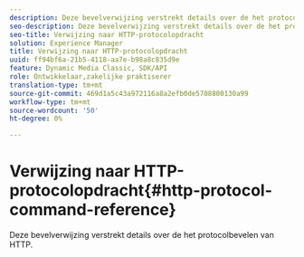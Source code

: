 ```yaml
---
description: Deze bevelverwijzing verstrekt details over de het protocolbevelen van HTTP.
seo-description: Deze bevelverwijzing verstrekt details over de het protocolbevelen van HTTP.
seo-title: Verwijzing naar HTTP-protocolopdracht
solution: Experience Manager
title: Verwijzing naar HTTP-protocolopdracht
uuid: ff94bf6a-21b5-4118-aa7e-b98a8c835d9e
feature: Dynamic Media Classic, SDK/API
role: Ontwikkelaar,zakelijke praktiserer
translation-type: tm+mt
source-git-commit: 469d1a5c43a972116a8a2efb0de5708800130a99
workflow-type: tm+mt
source-wordcount: '50'
ht-degree: 0%

---
```



# Verwijzing naar HTTP-protocolopdracht{#http-protocol-command-reference}

Deze bevelverwijzing verstrekt details over de het protocolbevelen van HTTP.

